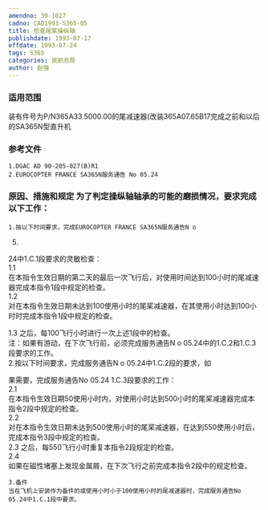 ```yaml
---
amendno: 39-1027  
cadno: CAD1993-S365-05  
title: 检查尾桨操纵轴  
publishdate: 1993-07-17  
effdate: 1993-07-24  
tags: S365  
categories: 民航总局  
author: 赵强  
---
```

  
### 适用范围  
装有件号为P/N365A33.5000.00的尾减速器(改装365A07.65B17完成之前和以后的SA365N型直升机  
  
<!--more-->  
### 参考文件  
    1.DGAC AD 90-205-027(B)R1  
    2.EUROCOPTER FRANCE SA365N服务通告 No 05.24  
  
### 原因、措施和规定 为了判定操纵轴轴承的可能的磨损情况，要求完成以下工作：  
    1.按以下时间要求，完成EUROCOPTER FRANCE SA365N服务通告N o  
05.  
24中1.C.1段要求的灵敏检查：  
1.1  
 在本指令生效日期的第二天的最后一次飞行后，对使用时间达到100小时的尾减速器完成本指令1段中规定的检查。  
1.2  
 对在本指令生效日期未达到100使用小时的尾桨减速器，在其使用小时达到100小时时完成本指令1段中规定的检查。  
  
1.3 之后，每100飞行小时进行一次上述1段中的检查。  
    注：如果有游动，在下次飞行前，必须完成服务通告N o 05.24中的1.C.2和1.C.3段要求的工作。  
    2.按以下时间要求，完成服务通告N o 05.24中1.C.2段的要求，如  
  
果需要，完成服务通告No 05.24 1.C.3段要求的工作：  
2.1  
 在本指令生效日期50使用小时内，对使用小时达到500小时的尾桨减速器完成本指令2段中规定的检查。  
2.2  
 对在本指令生效日期未达到500使用小时的尾桨减速器，在达到550使用小时后，完成本指令3段中规定的检查。  
2.3 之后，每550飞行小时重复本指令2段规定的检查。  
2.4  
 如果在磁性堵塞上发现金属屑，在下次飞行之前完成本指令2段中的规定检查。  
  
    3.备件  
    当在飞机上安装作为备件的或使用小时小于100使用小时的尾减速器时，完成服务通告No 05.24中1.C.1段中要求。  
